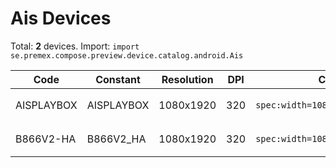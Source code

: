 # Ais Devices

Total: **2** devices. Import: `import se.premex.compose.preview.device.catalog.android.Ais`

| Code | Constant | Resolution | DPI | Compose Spec | Preview Usage |
|------|----------|------------|-----|-------------|---------------|
| AISPLAYBOX | AISPLAYBOX | 1080x1920 | 320 | `spec:width=1080px,height=1920px,dpi=320` | `@Preview(device = Ais.AISPLAYBOX)` |
| B866V2-HA | B866V2_HA | 1080x1920 | 320 | `spec:width=1080px,height=1920px,dpi=320` | `@Preview(device = Ais.B866V2_HA)` |

<!-- Generated automatically. Do not edit manually. -->
